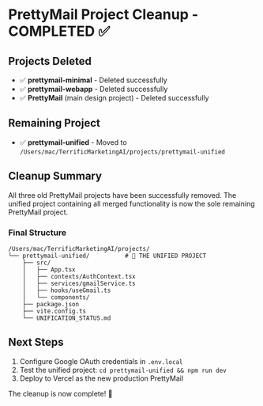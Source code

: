 # PrettyMail Project Cleanup - COMPLETED ✅

## Projects Deleted
- ✅ **prettymail-minimal** - Deleted successfully  
- ✅ **prettymail-webapp** - Deleted successfully
- ✅ **PrettyMail** (main design project) - Deleted successfully

## Remaining Project
- ✅ **prettymail-unified** - Moved to `/Users/mac/TerrificMarketingAI/projects/prettymail-unified`

## Cleanup Summary
All three old PrettyMail projects have been successfully removed. The unified project containing all merged functionality is now the sole remaining PrettyMail project.

### Final Structure
```
/Users/mac/TerrificMarketingAI/projects/
└── prettymail-unified/          # 🎯 THE UNIFIED PROJECT
    ├── src/
    │   ├── App.tsx
    │   ├── contexts/AuthContext.tsx
    │   ├── services/gmailService.ts
    │   ├── hooks/useGmail.ts
    │   └── components/
    ├── package.json
    ├── vite.config.ts
    └── UNIFICATION_STATUS.md
```

## Next Steps
1. Configure Google OAuth credentials in `.env.local`
2. Test the unified project: `cd prettymail-unified && npm run dev`
3. Deploy to Vercel as the new production PrettyMail

The cleanup is now complete! 🎉
